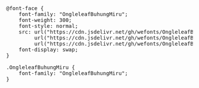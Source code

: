 <pre>
@font-face {
    font-family: "OngleleafBuhungMiru";
    font-weight: 300;
    font-style: normal;
    src: url("https://cdn.jsdelivr.net/gh/wefonts/OngleleafBuhungMiru/OngleleafBuhungMiru.woff2") format("woff2"),
         url("https://cdn.jsdelivr.net/gh/wefonts/OngleleafBuhungMiru/OngleleafBuhungMiru.woff") format("woff"),
         url("https://cdn.jsdelivr.net/gh/wefonts/OngleleafBuhungMiru/OngleleafBuhungMiru.ttf") format("truetype");
    font-display: swap;
}

.OngleleafBuhungMiru {
    font-family: "OngleleafBuhungMiru";
}
  
</pre>
